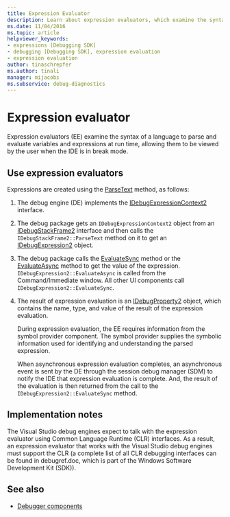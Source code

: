 ```yaml
---
title: Expression Evaluator
description: Learn about expression evaluators, which examine the syntax of a language to parse and evaluate variables and expressions at runtime in break mode.
ms.date: 11/04/2016
ms.topic: article
helpviewer_keywords:
- expressions [Debugging SDK]
- debugging [Debugging SDK], expression evaluation
- expression evaluation
author: tinaschrepfer
ms.author: tinali
manager: mijacobs
ms.subservice: debug-diagnostics
---
```

# Expression evaluator

Expression evaluators (EE) examine the syntax of a language to parse and evaluate variables and expressions at run time, allowing them to be viewed by the user when the IDE is in break mode.

## Use expression evaluators
 Expressions are created using the [ParseText](../../extensibility/debugger/reference/idebugexpressioncontext2-parsetext.md) method, as follows:

1. The debug engine (DE) implements the [IDebugExpressionContext2](../../extensibility/debugger/reference/idebugexpressioncontext2.md) interface.

2. The debug package gets an `IDebugExpressionContext2` object from an [IDebugStackFrame2](../../extensibility/debugger/reference/idebugstackframe2.md) interface and then calls the `IDebugStackFrame2::ParseText` method on it to get an [IDebugExpression2](../../extensibility/debugger/reference/idebugexpression2.md) object.

3. The debug package calls the [EvaluateSync](../../extensibility/debugger/reference/idebugexpression2-evaluatesync.md) method or the [EvaluateAsync](../../extensibility/debugger/reference/idebugexpression2-evaluateasync.md) method to get the value of the expression. `IDebugExpression2::EvaluateAsync` is called from the Command/Immediate window. All other UI components call `IDebugExpression2::EvaluateSync`.

4. The result of expression evaluation is an [IDebugProperty2](../../extensibility/debugger/reference/idebugproperty2.md) object, which contains the name, type, and value of the result of the expression evaluation.

   During expression evaluation, the EE requires information from the symbol provider component. The symbol provider supplies the symbolic information used for identifying and understanding the parsed expression.

   When asynchronous expression evaluation completes, an asynchronous event is sent by the DE through the session debug manager (SDM) to notify the IDE that expression evaluation is complete. And, the result of the evaluation is then returned from the call to the `IDebugExpression2::EvaluateSync` method.

## Implementation notes
 The Visual Studio debug engines expect to talk with the expression evaluator using Common Language Runtime (CLR) interfaces. As a result, an expression evaluator that works with the Visual Studio debug engines must support the CLR (a complete list of all CLR debugging interfaces can be found in debugref.doc, which is part of the Windows Software Development Kit (SDK)).

## See also
- [Debugger components](../../extensibility/debugger/debugger-components.md)
